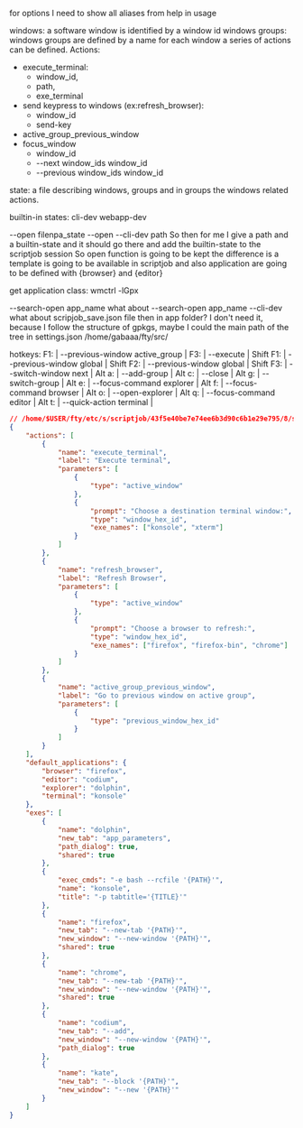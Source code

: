 for options I need to show all aliases from help in usage

windows: a software window is identified by a window id
windows groups: windows groups are defined by a name
for each window a series of actions can be defined.
Actions:  
- execute_terminal:
    - window_id,
    - path,
    - exe_terminal
- send keypress to windows (ex:refresh_browser):
    - window_id
    - send-key
- active_group_previous_window
- focus_window
    - window_id
    - --next window_ids window_id
    - --previous window_ids window_id

state: a file describing windows, groups and in groups the windows related actions.

builtin-in states:
  cli-dev
  webapp-dev

--open filenpa_state
--open --cli-dev path
So then for me I give a path and a builtin-state and it should go there and add the builtin-state to the scriptjob session
So open function is going to be kept the difference is a template is going to be available in scriptjob and also application are going to be defined with {browser} and {editor}

get application class: wmctrl -lGpx



--search-open app_name
what about
--search-open app_name --cli-dev
  what about scripjob_save.json file then in app folder?
    I don't need it, because I follow the structure of gpkgs, maybe I could the main path of the tree in settings.json /home/gabaaa/fty/src/


hotkeys:
	F1:         | --previous-window active_group | 
	F3:         | --execute | 
	Shift F1:   | --previous-window global | 
	Shift F2:   | --previous-window global | 
	Shift F3:   | --switch-window next | 
	Alt a:      | --add-group | 
	Alt c:      | --close | 
	Alt g:      | --switch-group | 
	Alt e:      | --focus-command explorer | 
	Alt f:      | --focus-command browser | 
	Alt o:      | --open-explorer | 
	Alt q:      | --focus-command editor | 
	Alt t:      | --quick-action terminal | 



```json
// /home/$USER/fty/etc/s/scriptjob/43f5e40be7e74ee6b3d90c6b1e29e795/8/settings.json
{
    "actions": [
        {
            "name": "execute_terminal",
            "label": "Execute terminal",
            "parameters": [
                {
                    "type": "active_window"
                },
                {
                    "prompt": "Choose a destination terminal window:",
                    "type": "window_hex_id",
                    "exe_names": ["konsole", "xterm"]
                }
            ]
        },
        {
            "name": "refresh_browser",
            "label": "Refresh Browser",
            "parameters": [
                {
                    "type": "active_window"
                },
                {
                    "prompt": "Choose a browser to refresh:",
                    "type": "window_hex_id",
                    "exe_names": ["firefox", "firefox-bin", "chrome"]
                }
            ]
        },
        {
            "name": "active_group_previous_window",
            "label": "Go to previous window on active group",
            "parameters": [
                {
                    "type": "previous_window_hex_id"
                }
            ]
        }
    ],
    "default_applications": {
        "browser": "firefox",
        "editor": "codium",
        "explorer": "dolphin",
        "terminal": "konsole"
    },
    "exes": [
        {
            "name": "dolphin",
            "new_tab": "app_parameters",
            "path_dialog": true,
            "shared": true
        },
        {
            "exec_cmds": "-e bash --rcfile '{PATH}'",
            "name": "konsole",
            "title": "-p tabtitle='{TITLE}'"
        },
        {
            "name": "firefox",
            "new_tab": "--new-tab '{PATH}'",
            "new_window": "--new-window '{PATH}'",
            "shared": true
        },
        {
            "name": "chrome",
            "new_tab": "--new-tab '{PATH}'",
            "new_window": "--new-window '{PATH}'",
            "shared": true
        },
        {
            "name": "codium",
            "new_tab": "--add",
            "new_window": "--new-window '{PATH}'",
            "path_dialog": true
        },
        {
            "name": "kate",
            "new_tab": "--block '{PATH}'",
            "new_window": "--new '{PATH}'"
        }
    ]
}
```
